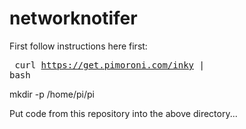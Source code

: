 # networknotifer

First follow instructions here first: <pre> curl https://get.pimoroni.com/inky | bash </pre>
mkdir -p /home/pi/pi

Put code from this repository into the above directory...


